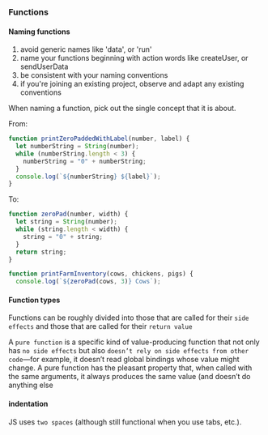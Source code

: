### Functions

#### Naming functions

1. avoid generic names like 'data', or 'run'
2. name your functions beginning with action words like createUser, or sendUserData
3. be consistent with your naming conventions
4. if you're joining an existing project, observe and adapt any existing conventions


When naming a function, pick out the single concept that it is about.

From:
```javascript
function printZeroPaddedWithLabel(number, label) {
  let numberString = String(number);
  while (numberString.length < 3) {
    numberString = "0" + numberString;
  }
  console.log(`${numberString} ${label}`);
}
```

To:
```javascript
function zeroPad(number, width) {
  let string = String(number);
  while (string.length < width) {
    string = "0" + string;
  }
  return string;
}

function printFarmInventory(cows, chickens, pigs) {
  console.log(`${zeroPad(cows, 3)} Cows`);
```

#### Function types
Functions can be roughly divided into those that are called for their `side effects` and those that are called for their `return value`

A `pure function` is a specific kind of value-producing function that not only has `no side effects` but also `doesn’t rely on side effects from other code`—for example, it doesn’t read global bindings whose value might change. A pure function has the pleasant property that, when called with the same arguments, it always produces the same value (and doesn’t do anything else

#### indentation
JS uses `two spaces` (although still functional when you use tabs, etc.).